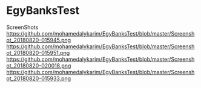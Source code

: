 # EgyBanksTest

ScreenShots
https://github.com/mohamedalykarim/EgyBanksTest/blob/master/Screenshot_20180820-015945.png
https://github.com/mohamedalykarim/EgyBanksTest/blob/master/Screenshot_20180820-015951.png
https://github.com/mohamedalykarim/EgyBanksTest/blob/master/Screenshot_20180820-020018.png
https://github.com/mohamedalykarim/EgyBanksTest/blob/master/Screenshot_20180820-015933.png

